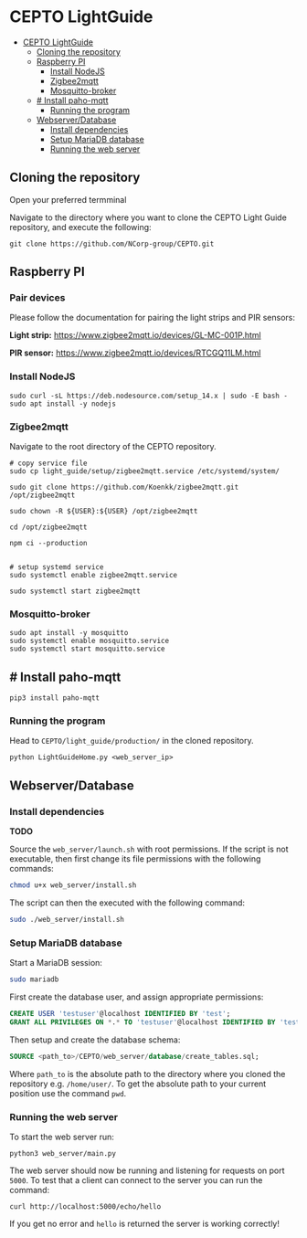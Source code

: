 # CEPTO LightGuide


<!-- @import "[TOC]" {cmd="toc" depthFrom=1 depthTo=6 orderedList=false} -->

<!-- code_chunk_output -->

- [CEPTO LightGuide](#cepto-lightguide)
  - [Cloning the repository](#cloning-the-repository)
  - [Raspberry PI](#raspberry-pi)
    - [Install NodeJS](#install-nodejs)
    - [Zigbee2mqtt](#zigbee2mqtt)
    - [Mosquitto-broker](#mosquitto-broker)
  - [# Install paho-mqtt](#-install-paho-mqtt)
    - [Running the program](#running-the-program)
  - [Webserver/Database](#webserverdatabase)
    - [Install dependencies](#install-dependencies)
    - [Setup MariaDB database](#setup-mariadb-database)
    - [Running the web server](#running-the-web-server)

<!-- /code_chunk_output -->
## Cloning the repository
Open your preferred termminal

Navigate to the directory where you want to clone the CEPTO Light Guide repository, and execute the following:

```shell=sh
git clone https://github.com/NCorp-group/CEPTO.git
```

## Raspberry PI

### Pair devices

Please follow the documentation for pairing the light strips and PIR sensors:

**Light strip:** https://www.zigbee2mqtt.io/devices/GL-MC-001P.html

**PIR sensor:** https://www.zigbee2mqtt.io/devices/RTCGQ11LM.html

### Install NodeJS
```
sudo curl -sL https://deb.nodesource.com/setup_14.x | sudo -E bash -
sudo apt install -y nodejs
```

### Zigbee2mqtt
Navigate to the root directory of the CEPTO repository.


```shell=sh
# copy service file
sudo cp light_guide/setup/zigbee2mqtt.service /etc/systemd/system/

sudo git clone https://github.com/Koenkk/zigbee2mqtt.git /opt/zigbee2mqtt

sudo chown -R ${USER}:${USER} /opt/zigbee2mqtt

cd /opt/zigbee2mqtt

npm ci --production


# setup systemd service
sudo systemctl enable zigbee2mqtt.service

sudo systemctl start zigbee2mqtt
```

### Mosquitto-broker

```shell=sh    
sudo apt install -y mosquitto
sudo systemctl enable mosquitto.service
sudo systemctl start mosquitto.service
```

## # Install paho-mqtt
```shell=sh
pip3 install paho-mqtt
```
### Running the program
Head to `CEPTO/light_guide/production/` in the cloned repository.
```shell=sh
python LightGuideHome.py <web_server_ip>
```

## Webserver/Database

### Install dependencies

**TODO** 

Source the `web_server/launch.sh` with root permissions. If the script is not executable, then first change its file permissions with the following commands:
```sh
chmod u+x web_server/install.sh
```

The script can then the executed with the following command:
```sh
sudo ./web_server/install.sh
```

### Setup MariaDB database

Start a MariaDB session:

 ```sh
sudo mariadb
 ```
First create the database user, and assign appropriate permissions:

```sql
CREATE USER 'testuser'@localhost IDENTIFIED BY 'test';
GRANT ALL PRIVILEGES ON *.* TO 'testuser'@localhost IDENTIFIED BY 'test';
```

Then setup and create the database schema:
```sql
SOURCE <path_to>/CEPTO/web_server/database/create_tables.sql;
```

Where `path_to` is the absolute path to the directory where you cloned the repository e.g. `/home/user/`. To get the absolute path to your current position use the command `pwd`.

### Running the web server

To start the web server run:
```shell=sh
python3 web_server/main.py
```

The web server should now be running and listening for requests on port `5000`. To test that a client can connect to the server you can run the command:

```shell=sh
curl http://localhost:5000/echo/hello
```

If you get no error and `hello` is returned the server is working correctly!



